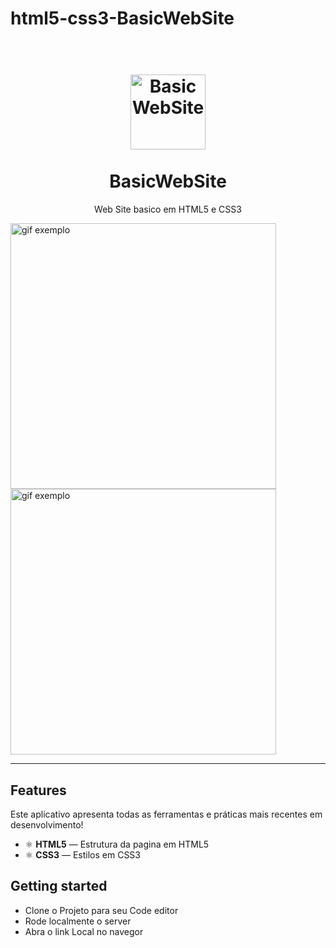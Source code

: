 # html5-css3-BasicWebSite


<h1 align="center">
<br>
  <img src="https://i.pinimg.com/originals/73/59/a8/7359a8e49a6fadcc653bd947f91df724.jpg" alt="BasicWebSite" width="120">
<br>
<br>
BasicWebSite
</h1>

<p align="center">Web Site basico em HTML5 e CSS3</p>


[//]: # (Add your gifs/images here:)

<div>
  <img src="IMAGE_1_URL" alt="gif exemplo" height="425">
  <img src="IMAGE_2_URL" alt="gif exemplo" height="425">
</div>

<hr />

## Features
[//]: # (Add the features of your project here:)
Este aplicativo apresenta todas as ferramentas e práticas mais recentes em desenvolvimento!

- ⚛️ **HTML5** —  Estrutura da pagina em HTML5
- ⚛️ **CSS3** — Estilos em CSS3

## Getting started

- Clone o Projeto para seu Code editor
- Rode localmente o server
- Abra o link Local no navegor

